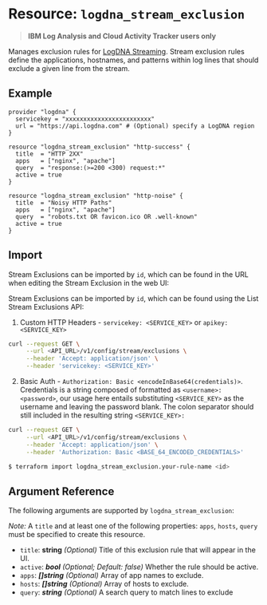 # Resource: `logdna_stream_exclusion`

> **IBM Log Analysis and Cloud Activity Tracker users only**

Manages exclusion rules for [LogDNA Streaming](https://ibm.github.io/cloud-enterprise-examples/log-streaming/content-overview/).
Stream exclusion rules define the applications, hostnames, and patterns within
log lines that should exclude a given line from the stream.

## Example

```hcl
provider "logdna" {
  servicekey = "xxxxxxxxxxxxxxxxxxxxxxxx"
  url = "https://api.logdna.com" # (Optional) specify a LogDNA region
}

resource "logdna_stream_exclusion" "http-success" {
  title  = "HTTP 2XX"
  apps   = ["nginx", "apache"]
  query  = "response:(>=200 <300) request:*"
  active = true
}

resource "logdna_stream_exclusion" "http-noise" {
  title  = "Noisy HTTP Paths"
  apps   = ["nginx", "apache"]
  query  = "robots.txt OR favicon.ico OR .well-known"
  active = true
}
```

## Import

Stream Exclusions can be imported by `id`, which can be found
in the URL when editing the Stream Exclusion in the web UI:

Stream Exclusions can be imported by `id`, which can be found using the List Stream Exclusions API:

1. Custom HTTP Headers - `servicekey: <SERVICE_KEY>` or `apikey: <SERVICE_KEY>`
```sh
curl --request GET \
     --url <API_URL>/v1/config/stream/exclusions \
     --header 'Accept: application/json' \
     --header 'servicekey: <SERVICE_KEY>'
```
2. Basic Auth - `Authorization: Basic <encodeInBase64(credentials)>`.<br />
Credentials is a string composed of formatted as `<username>:<password>`, our usage here entails substituting `<SERVICE_KEY>` as the username and leaving the password blank. The colon separator should still included in the resulting string `<SERVICE_KEY>:`
```sh
curl --request GET \
     --url <API_URL>/v1/config/stream/exclusions \
     --header 'Accept: application/json' \
     --header 'Authorization: Basic <BASE_64_ENCODED_CREDENTIALS>'
```

```sh
$ terraform import logdna_stream_exclusion.your-rule-name <id>
```

## Argument Reference

The following arguments are supported by `logdna_stream_exclusion`:

_Note:_ A `title` and at least one of the following properties: `apps`, `hosts`, `query` must be specified to create this resource.

- `title`: **string** _(Optional)_ Title of this exclusion rule that will appear in the UI.
- `active`: **_bool_** _(Optional; Default: false)_ Whether the rule should be active.
- `apps`: **_[]string_** _(Optional)_ Array of app names to exclude.
- `hosts`: **_[]string_** _(Optional)_ Array of hosts to exclude.
- `query`: **_string_** _(Optional)_ A search query to match lines to exclude
